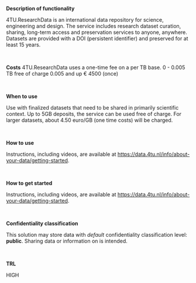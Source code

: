 **Description of functionality**

4TU.ResearchData is an international data repository for science, engineering and design. The service includes research dataset curation, sharing, long-term access and preservation services to anyone, anywhere. Datasets are provided with a DOI (persistent identifier) and preserved for at least 15 years.

&nbsp;

**Costs**
4TU.ResearchData uses a one-time fee on a per TB base. 
0 - 0.005 TB free of charge
0.005 and up € 4500  (once)

&nbsp;

**When to use**

Use with finalized datasets that need to be shared in primarily scientific context. Up to 5GB deposits, the service can be used free of charge. For larger datasets, about 4.50 euro/GB (one time costs) will be charged.

&nbsp;

**How to use**

Instructions, including videos, are available at https://data.4tu.nl/info/about-your-data/getting-started.

&nbsp;

**How to get started**

Instructions, including videos, are available at https://data.4tu.nl/info/about-your-data/getting-started.

&nbsp;

**Confidentiality classification**

This solution may store data with _default_ confidentiality classification level: __public__. Sharing data or information on is intended.

&nbsp;

**TRL**

HIGH
